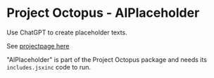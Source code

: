 # Project Octopus - AIPlaceholder

Use ChatGPT to create placeholder texts.

See [projectpage here](https://www.project-octopus.net/en/script-placeholder-text/)

"AIPlaceholder" is part of the Project Octopus package and needs its `includes.jsxinc` code to run.